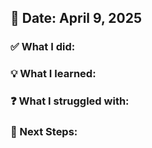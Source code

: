 ## 📅 Date: April 9, 2025

### ✅ What I did:

### 💡 What I learned:

### ❓ What I struggled with:

### 📌 Next Steps:

